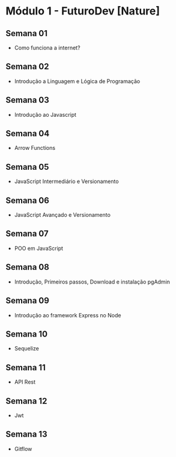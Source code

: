 # Módulo 1 - FuturoDev [Nature] 

## Semana 01
- Como funciona a internet?
## Semana 02
- Introdução a Linguagem e Lógica de Programação
## Semana 03
- Introdução ao Javascript
## Semana 04
- Arrow Functions
## Semana 05
- JavaScript Intermediário e Versionamento
## Semana 06
- JavaScript Avançado e Versionamento
## Semana 07
- POO em JavaScript
## Semana 08
- Introdução, Primeiros passos, Download e instalação pgAdmin
## Semana 09
- Introdução ao framework Express no Node
## Semana 10
- Sequelize
## Semana 11
- API Rest
## Semana 12
- Jwt
## Semana 13
- Gitflow


